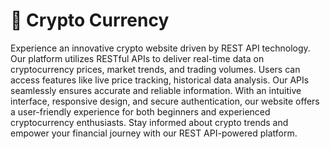 # 💸 Crypto Currency

Experience an innovative crypto website driven by REST API technology. Our platform utilizes RESTful APIs to deliver real-time data on cryptocurrency prices, market trends, and trading volumes. Users can access features like live price tracking, historical data analysis. Our APIs seamlessly ensures accurate and reliable information. With an intuitive interface, responsive design, and secure authentication, our website offers a user-friendly experience for both beginners and experienced cryptocurrency enthusiasts. Stay informed about crypto trends and empower your financial journey with our REST API-powered platform.

